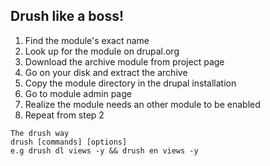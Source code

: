 
## Drush like a boss!

1. Find the module's exact name
2. Look up for the module on drupal.org
3. Download the archive module from project page
4. Go on your disk and extract the archive
5. Copy the module directory in the drupal installation
6. Go to module admin page
7. Realize the module needs an other module to be enabled
8. Repeat from step 2 <br>
<pre><code class="bash">The drush way 
drush [commands] [options]
e.g drush dl views -y && drush en views -y</code></pre>
